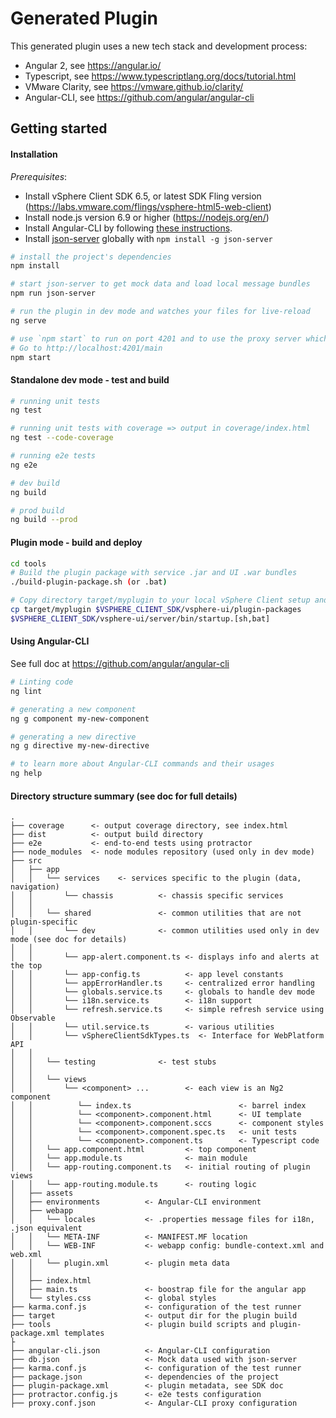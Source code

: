 Generated Plugin
================
This generated plugin uses a new tech stack and development process:
- Angular 2, see https://angular.io/
- Typescript, see https://www.typescriptlang.org/docs/tutorial.html
- VMware Clarity, see https://vmware.github.io/clarity/
- Angular-CLI, see https://github.com/angular/angular-cli


Getting started
---------------
#### Installation
*Prerequisites*: 
- Install vSphere Client SDK 6.5, or latest SDK Fling version (https://labs.vmware.com/flings/vsphere-html5-web-client)
- Install node.js version 6.9 or higher (https://nodejs.org/en/)
- Install Angular-CLI by following [these instructions](https://github.com/angular/angular-cli#installation).
- Install [json-server](https://github.com/typicode/json-server) globally with `npm install -g json-server`

```bash
# install the project's dependencies
npm install

# start json-server to get mock data and load local message bundles
npm run json-server

# run the plugin in dev mode and watches your files for live-reload
ng serve

# use `npm start` to run on port 4201 and to use the proxy server which enables Live Data mode
# Go to http://localhost:4201/main
npm start
```

#### Standalone dev mode - test and build

```bash
# running unit tests
ng test

# running unit tests with coverage => output in coverage/index.html
ng test --code-coverage

# running e2e tests
ng e2e

# dev build
ng build

# prod build
ng build --prod
```

#### Plugin mode - build and deploy
```bash
cd tools
# Build the plugin package with service .jar and UI .war bundles
./build-plugin-package.sh (or .bat)

# Copy directory target/myplugin to your local vSphere Client setup and restart Virgo
cp target/myplugin $VSPHERE_CLIENT_SDK/vsphere-ui/plugin-packages
$VSPHERE_CLIENT_SDK/vsphere-ui/server/bin/startup.[sh,bat]
```

#### Using Angular-CLI

See full doc at https://github.com/angular/angular-cli

```bash
# Linting code
ng lint

# generating a new component
ng g component my-new-component

# generating a new directive
ng g directive my-new-directive

# to learn more about Angular-CLI commands and their usages
ng help
```

#### Directory structure summary (see doc for full details)
```
.
├── coverage      <- output coverage directory, see index.html
├── dist          <- output build directory
├── e2e           <- end-to-end tests using protractor     
├── node_modules  <- node modules repository (used only in dev mode)
├── src
│   ├── app
│   │   └── services    <- services specific to the plugin (data, navigation)
│   │       └── chassis          <- chassis specific services
│   │       
│   │   └── shared               <- common utilities that are not plugin-specific
│   │       └── dev              <- common utilities used only in dev mode (see doc for details)
│   │    
│   │       └── app-alert.component.ts <- displays info and alerts at the top
│   │       └── app-config.ts          <- app level constants
│   │       └── appErrorHandler.ts     <- centralized error handling
│   │       └── globals.service.ts     <- globals to handle dev mode
│   │       └── i18n.service.ts        <- i18n support
│   │       └── refresh.service.ts     <- simple refresh service using Observable
│   │       └── util.service.ts        <- various utilities
│   │       └── vSphereClientSdkTypes.ts  <- Interface for WebPlatform API
│   │    
│   │   └── testing              <- test stubs
│   │    
│   │   └── views
│   │       └── <component> ...        <- each view is an Ng2 component
│   │          └── index.ts                        <- barrel index
│   │          └── <component>.component.html      <- UI template
│   │          └── <component>.component.sccs      <- component styles
│   │          └── <component>.component.spec.ts   <- unit tests
│   │          └── <component>.component.ts        <- Typescript code
│   │   └── app.component.html         <- top component
│   │   └── app.module.ts              <- main module
│   │   └── app-routing.component.ts   <- initial routing of plugin views
│   │   └── app-routing.module.ts      <- routing logic
│   ├── assets
│   ├── environments          <- Angular-CLI environment
│   ├── webapp
│   │   └── locales           <- .properties message files for i18n, .json equivalent
│   │   └── META-INF          <- MANIFEST.MF location
│   │   └── WEB-INF           <- webapp config: bundle-context.xml and web.xml
│   │   └── plugin.xml        <- plugin meta data
│   │  
│   ├── index.html
│   ├── main.ts               <- boostrap file for the angular app
│   └── styles.css            <- global styles
├── karma.conf.js             <- configuration of the test runner
├── target                    <- output dir for the plugin build
├── tools                     <- plugin build scripts and plugin-package.xml templates
├
├── angular-cli.json          <- Angular-CLI configuration
├── db.json                   <- Mock data used with json-server
├── karma.conf.js             <- configuration of the test runner
├── package.json              <- dependencies of the project
├── plugin-package.xml        <- plugin metadata, see SDK doc
├── protractor.config.js      <- e2e tests configuration
├── proxy.conf.json           <- Angular-CLI proxy configuration

```
